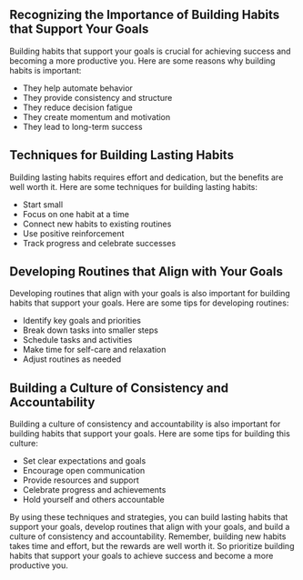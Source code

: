 
Recognizing the Importance of Building Habits that Support Your Goals
---------------------------------------------------------------------

Building habits that support your goals is crucial for achieving success and becoming a more productive you. Here are some reasons why building habits is important:

* They help automate behavior
* They provide consistency and structure
* They reduce decision fatigue
* They create momentum and motivation
* They lead to long-term success

Techniques for Building Lasting Habits
--------------------------------------

Building lasting habits requires effort and dedication, but the benefits are well worth it. Here are some techniques for building lasting habits:

* Start small
* Focus on one habit at a time
* Connect new habits to existing routines
* Use positive reinforcement
* Track progress and celebrate successes

Developing Routines that Align with Your Goals
----------------------------------------------

Developing routines that align with your goals is also important for building habits that support your goals. Here are some tips for developing routines:

* Identify key goals and priorities
* Break down tasks into smaller steps
* Schedule tasks and activities
* Make time for self-care and relaxation
* Adjust routines as needed

Building a Culture of Consistency and Accountability
----------------------------------------------------

Building a culture of consistency and accountability is also important for building habits that support your goals. Here are some tips for building this culture:

* Set clear expectations and goals
* Encourage open communication
* Provide resources and support
* Celebrate progress and achievements
* Hold yourself and others accountable

By using these techniques and strategies, you can build lasting habits that support your goals, develop routines that align with your goals, and build a culture of consistency and accountability. Remember, building new habits takes time and effort, but the rewards are well worth it. So prioritize building habits that support your goals to achieve success and become a more productive you.
